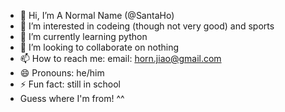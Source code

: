 - 👋 Hi, I’m A Normal Name (@SantaHo)
- 👀 I’m interested in codeing (though not very good) and sports
- 🌱 I’m currently learning python
- 💞️ I’m looking to collaborate on nothing
- 📫 How to reach me: email: horn.jiao@gmail.com
- 😄 Pronouns: he/him
- ⚡ Fun fact: still in school
- Guess where I'm from! ^^

<!---
SantaHo/SantaHo is a ✨ special ✨ repository because its `README.md` (this file) appears on your GitHub profile.
You can click the Preview link to take a look at your changes.
--->
